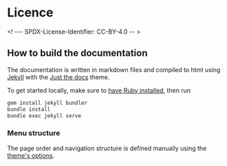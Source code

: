 # Licence

<! --- SPDX-License-Identifier: CC-BY-4.0  -- >

## How to build the documentation

The documentation is written in markdown files and compiled to html using [Jekyll](https://jekyllrb.com)
with the [Just the docs](https://github.com/pmarsceill/just-the-docs) theme.

To get started locally, make sure to [have Ruby installed](https://jekyllrb.com/docs/installation/), then run

```bash
gem install jekyll bundler
bundle install
bundle exec jekyll serve
```

### Menu structure

The page order and navigation structure is defined manually using
the [theme's options](https://pmarsceill.github.io/just-the-docs/docs/navigation-structure/).
